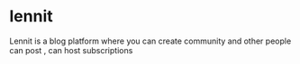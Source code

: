 # lennit
Lennit is a blog platform where you can create community and other people can post , can host subscriptions 
